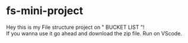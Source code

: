 # fs-mini-project

Hey this is my File structure project on " BUCKET LIST "!
</br>
If you wanna use it go ahead and download the zip file. Run on VScode. 
